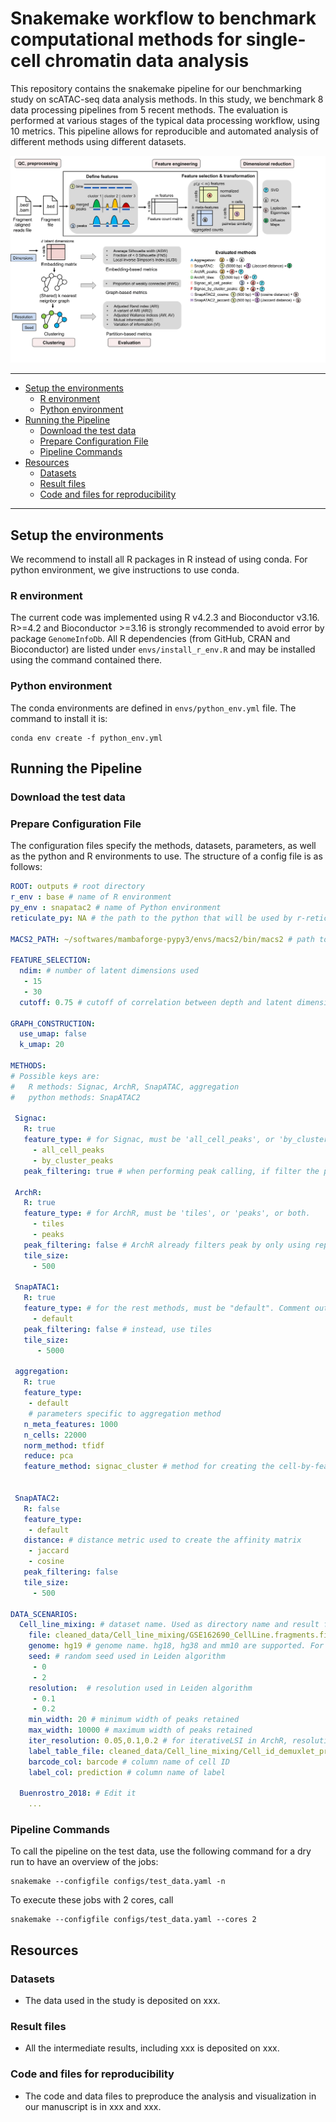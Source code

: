 # Snakemake workflow to benchmark computational methods for single-cell chromatin data analysis

This repository contains the snakemake pipeline for our benchmarking study on scATAC-seq data analysis methods. In this study, we benchmark 8 data processing pipelines from 5 recent methods. The evaluation is performed at various stages of the typical data processing workflow, using 10 metrics. This pipeline allows for reproducible and automated analysis of different methods using different datasets.

![Workflow](./Fig1.2.png)

*** 
- [Setup the environments](#setup)
  - [R environment](#r)
  - [Python environment](#conda)
- [Running the Pipeline](#running)
  - [Download the test data](#download)
  - [Prepare Configuration File](#config)
  - [Pipeline Commands](#commands)
- [Resources](#Resources)
  - [Datasets](#Datasets)
  - [Result files](#results)
  - [Code and files for reproducibility](#reproducibility)

*** 

## Setup the environments<a name="setup"></a>
We recommend to install all R packages in R instead of using conda. For python environment, we give instructions to use conda.
### R environment<a name="r"></a>
The current code was implemented using R v4.2.3 and Bioconductor v3.16. R>=4.2 and Bioconductor >=3.16 is strongly recommended to avoid error by package `GenomeInfoDb`. All R dependencies (from GitHub, CRAN and Bioconductor) are listed under `envs/install_r_env.R` and may be installed using the command contained there.
### Python environment<a name="conda"></a>
The conda environments are defined in `envs/python_env.yml` file. The command to install it is:
```commandline
conda env create -f python_env.yml
```
## Running the Pipeline<a name="running"></a>

### Download the test data<a name="download"></a>

### Prepare Configuration File<a name="config"></a>
The configuration files specify the methods, datasets, parameters, as well as the python and R environments to use. The structure of a config file is as follows:

```yaml
ROOT: outputs # root directory
r_env : base # name of R environment
py_env : snapatac2 # name of Python environment
reticulate_py: NA # the path to the python that will be used by r-reticulate. Used only by Seurat when running Leiden algorithm. If NA, r-reticulate will not be used.

MACS2_PATH: ~/softwares/mambaforge-pypy3/envs/macs2/bin/macs2 # path to MACS2

FEATURE_SELECTION:
  ndim: # number of latent dimensions used
   - 15
   - 30
  cutoff: 0.75 # cutoff of correlation between depth and latent dimensions. dimensions with correlation larger than this value is discarded. 

GRAPH_CONSTRUCTION:
  use_umap: false
  k_umap: 20
  
METHODS:
# Possible keys are:
#   R methods: Signac, ArchR, SnapATAC, aggregation
#   python methods: SnapATAC2

 Signac:
   R: true
   feature_type: # for Signac, must be 'all_cell_peaks', or 'by_cluster_peaks', or both.
     - all_cell_peaks
     - by_cluster_peaks
   peak_filtering: true # when performing peak calling, if filter the peaks according to the minimal and maximum widths or not

 ArchR:
   R: true
   feature_type: # for ArchR, must be 'tiles', or 'peaks', or both.
     - tiles
     - peaks
   peak_filtering: false # ArchR already filters peak by only using reproducible peaks
   tile_size: 
     - 500

 SnapATAC1:
   R: true
   feature_type: # for the rest methods, must be "default". Comment out this key will make the pipeline skip running the method
     - default
   peak_filtering: false # instead, use tiles
   tile_size:
      - 5000

 aggregation:
   R: true
   feature_type:
    - default
    # parameters specific to aggregation method
   n_meta_features: 1000 
   n_cells: 22000
   norm_method: tfidf
   reduce: pca
   feature_method: signac_cluster # method for creating the cell-by-feature count matrix. Can use "signac_all", "signac_cluster", "archr_tile", or "archr_peak".


 SnapATAC2:
   R: false
   feature_type:
    - default
   distance: # distance metric used to create the affinity matrix
    - jaccard
    - cosine
   peak_filtering: false
   tile_size:
     - 500

DATA_SCENARIOS:
  Cell_line_mixing: # dataset name. Used as directory name and result file names.
    file: cleaned_data/Cell_line_mixing/GSE162690_CellLine.fragments.filtered.sorted.sorted.tsv.gz # path to the cleaned fragment file
    genome: hg19 # genome name. hg18, hg38 and mm10 are supported. For other genomes, information files need to be created in /database folder, and added in the code of each method, in order to filter blacklist regions.
    seed: # random seed used in Leiden algorithm
     - 0
     - 2
    resolution:  # resolution used in Leiden algorithm
     - 0.1
     - 0.2
    min_width: 20 # minimum width of peaks retained
    max_width: 10000 # maximum width of peaks retained
    iter_resolution: 0.05,0.1,0.2 # for iterativeLSI in ArchR, resolutions used in each iteration, separated by ','
    label_table_file: cleaned_data/Cell_line_mixing/Cell_id_demuxlet_prediction.txt # table file that contains the ground truth label of each cell
    barcode_col: barcode # column name of cell ID
    label_col: prediction # column name of label
  
  Buenrostro_2018: # Edit it
    ...
```

### Pipeline Commands<a name="commands"></a>
To call the pipeline on the test data, use the following command for a dry run to have an overview of the jobs:
```commandline
snakemake --configfile configs/test_data.yaml -n
```
To execute these jobs with 2 cores, call
```commandline
snakemake --configfile configs/test_data.yaml --cores 2
```
## Resources<a name="Resources"></a>
### Datasets<a name="Datasets"></a>
- The data used in the study is deposited on xxx.
### Result files<a name="results"></a>
- All the intermediate results, including xxx is deposited on xxx.
### Code and files for reproducibility<a name="reproducibility"></a>
- The code and data files to preproduce the analysis and visualization in our manuscript is in xxx and xxx.